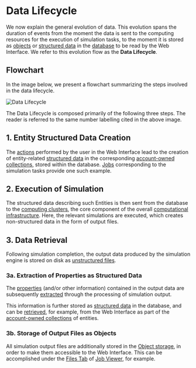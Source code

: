 # Data Lifecycle

We now explain the general evolution of data. This evolution spans the duration of events from the moment the data is sent to the computing resources for the execution of simulation tasks, to the moment it is stored as [objects](../data-in-objectstorage/overview.md) or [structured data](../data-structured/overview.md) in the [database](../data-structured/overview.md#database) to be read by the Web Interface. We refer to this evolution flow as the **Data Lifecycle**.

## Flowchart

In the image below, we present a flowchart summarizing the steps involved in the data lifecycle. 

![Data Lifecycle](/images/data-lifecycle.png "Data Lifecycle")

The Data Lifecycle is composed primarily of the following three steps. The reader is referred to the same number labelling cited in the above image.

## 1. Entity Structured Data Creation

The [actions](../entities-general/actions/overview.md) performed by the user in the Web Interface lead to the creation of entity-related [structured data](../data-structured/overview.md) in the corresponding [account-owned collections](../accounts/collections.md), stored within the database. [Jobs](../jobs/overview.md) corresponding to the simulation tasks provide one such example.
                
## 2. Execution of Simulation

The structured data describing such Entities is then sent from the database to the [computing clusters](../infrastructure/clusters/overview.md), the core component of the overall [computational infrastructure](../infrastructure/overview.md). Here, the relevant simulations are executed, which creates non-structured data in the form of output files.
                
## 3. Data Retrieval                
                
Following simulation completion, the output data produced by the simulation engine is stored on disk as [unstructured files](../data-on-disk/overview.md). 

### 3a. Extraction of Properties as Structured Data

The [properties](../properties/overview.md) (and/or other information) contained in the output data are subsequently [extracted](../properties/lifecycle/extractor.md) through the processing of simulation output. 

This information is further stored as [structured data](../data-structured/overview.md) in the database, and can be [retrieved](../properties/lifecycle/retrieval.md), for example, from the Web Interface as part of the [account-owned collections](../accounts/collections.md) of entities.

### 3b. Storage of Output Files as Objects

All simulation output files are additionally stored in the [Object storage](../data-in-objectstorage/overview.md), in order to make them accessible to the Web Interface. This can be accomplished under the [Files Tab](../jobs/ui/files-tab.md) of [Job Viewer](../jobs/ui/viewer.md), for example.
